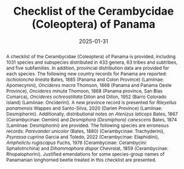 ---
title: 'Checklist of the Cerambycidae (Coleoptera) of Panama'
date: '2025-01-31'
doi: ''
journal: Insecta Mundi
issue: '1100'
pagination: '1–46'
zoobank: 'urn:lsid:zoobank.org:pub:0AAB2848-1A86-492C-8433-C0A916F2BBE3'

authors:
  - first_name: 'Alfredo'
    last_name: 'Lanuza-Garay'
    affiliation: 'Museo de Invertebrados Graham Bell Fairchild, Universidad de Panamá, Manuel Espinosa Batista Avenue, Panama City, Panama'
    email: 'alfredo.lanusa@up.ac.pa'
    orcid: 'https://orcid.org/0000-0003-0480-5490'

  - first_name: 'Miguel A.'
    last_name: 'Monné'
    affiliation: 'Museu Nacional, Universidade Federal do Rio de Janeiro, Quinta da Boa Vista, 20940-040, Rio de Janeiro, RJ, Brazil'
    orcid: 'https://orcid.org/0000-0001-8825-3122'

download: ''

supplementary: ''

keywords:
  - Central America
  - Neotropical
  - taxonomy
 
categories:
  - Coleoptera
  - Cerambycidae
  
references:
  - authors: Audureau A.
    year: 2021
    title: 'Description d’un nouveau genre et de deux nouvelles espèces d’Elaphidiini Thomson, 1864 d’Amérique Centrale (Coleoptera, Cerambycidae, Cerambycinae). Revista Nicaraguense de Entomologia 248'
    pages: 3–13
    doi: 
    url: 
    access: 

  - authors: Bates HW.
    year: 1879-1885
    title: 'Insecta. Coleoptera. Longicornia. Biologia Centrali-Americana V'
    pages: 1–436
    doi: 
    url: 
    access: 

  - authors: Bezark LG.
    year: 2024
    title: 'A Photographic Catalog of the Cerambycidae of the World. New World Cerambycidae Catalog.'
    pages: 8
    doi: 
    url: http://bezbycids.com/byciddb/wdefault.asp?w=n
    access: (Last Accessed 8 Aug 2024.)

  - authors: Bezark LG, Santos-Silva A.
    year: 2023
    title: 'New species, synonymies and transfers in Neotropical Lamiinae (Coleoptera: Cerambycidae). Insecta Mundi 0993'
    pages: 1–26
    doi: 
    url: 
    access: 

  - authors: Bezark LG, Santos-Silva A, Nascimento FE.
    year: 2018
    title: 'A synopsis of the genus <i>Dorcasta </i>Pascoe, 1858 (Coleoptera, Cerambycidae, Lamiinae, Apomecynini. Zootaxa 4399(1)'
    pages: 49–68
    doi: 
    url: 
    access: 

  - authors: Bezark LG, Tyson WH.
    year: 2020
    title: 'New and interesting records for Neotropical Cerambycidae primarily from Paraguay. Les Cahiers Magellanes (NS) 37'
    pages: 3–37
    doi: 
    url: 
    access: 

  - authors: Bezark LG, Tyson WH, Schiff NM.
    year: 2013
    title: 'New species of Cerambycidae from Panama, with new distribution records (Coleoptera: Cerambycidae). Zootaxa 3068(4)'
    pages: 273–277
    doi: https://doi.org/10.11646/zootaxa.3608.4.5
    url: 
    access: 

  - authors: Blackwelder RE.
    year: 1946
    title: 'Checklist of the coleopterous insects of Mexico, Central America, the West Indies, and South America, pt. 4. Bulletin of the United States National Museum 185(4)'
    pages: i–iii, 551–763
    doi: 
    url: 
    access: 

  - authors: Botero JP.
    year: 2018
    title: 'La familia Cerambycidae (Coleoptera: Chrysomeloidea) en Colombia. p. 153–169. In: Deloya C, Gasca Alvarez HJ (eds.). Escarabajos del Neotrópico (Insecta: Coleoptera). S y G Editores; Mexico City'
    pages: 229 p
    doi: 
    url: 
    access: 

  - authors: Bouchard P, Bousquet Y, Davies AE, Alonso-Zarazaga MA, Lawrence JF, Lyal CHC, Newton AF, Reid CAM, Schmitt M, Slipinski SA, Smith ABT.
    year: 2011
    title: 'Family-group names in Coleoptera (Insecta). Zookeys 88'
    pages: 1–972
    doi: 
    url: 
    access: 

  - authors: Chemsak JA, Linsley EG.
    year: 1982
    title: 'The longhorned beetles. Checklist of the Cerambycidae and Disteniidae of North America, Central America, and the West Indies. Plexus Publ. Inc.; Medford, NJ'
    pages: 138 p
    doi: 
    url: 
    access: 

  - authors: Dillon LS.
    year: 1957
    title: 'Revision of the Neotropical Acanthocinini (Coleoptera: Cerambycidae) II. The genus <i>Lagocheirus</i>. Bulletin of the British Museum (Natural History) 6(6)'
    pages: 137–166
    doi: 
    url: 
    access: 

  - authors: Dillon LS, Dillon ES.
    year: 1952
    title: 'The tribe Onciderini. Supplementary notes. Annals of the Entomological Society of America, Columbus 45'
    pages: 59–79
    doi: 
    url: 
    access: 

  - authors: Eya BK.
    year: 2015
    title: 'Revision of the Genus <i>Crioprosopus </i>Audinet-Serville, and description of three new genera of Trachyderini (Coleoptera: Cerambycidae: Cerambycinae). Zootaxa 3914(4)'
    pages: 351–405
    doi: 
    url: 
    access: 

  - authors: Eya BK, Tyson WH.
    year: 2011
    title: 'A new species of <i>Callona </i>Waterhouse (Coleoptera: Cerambycidae) from Costa Rica and Panama. Zootaxa 2987'
    pages: 65–68
    doi: 
    url: 
    access: 

  - authors: Ferreira G, Mermudes JRM.
    year: 2024
    title: 'Two new species of <i>Dihammaphora </i>(Coleoptera, Cerambycidae, Rhopalophorini), with taxonomical and geographical notes for the genus. Neotropical Entomology 53(18)'
    pages: 1–11
    doi: 
    url: 
    access: 

  - authors: Galileo MHM, Martins UR.
    year: 1997
    title: 'Sobre o genero <i>Oedudes </i>Thomson, 1868 (Coleoptera, Cerambycidae, Lamiinae, Hemilophini). Papéis Avulsos de Zoologia 40 (8)'
    pages: 137–146
    doi: 
    url: 
    access: 

  - authors: Galileo MHM, Martins UR.
    year: 1999
    title: 'O gênero <i>Adesmus </i>(Coleoptera: Cerambycidae: Lamiinae). Iheringia (Série Zoologia) 86'
    pages: 77–116
    doi: 
    url: 
    access: 

  - authors: Galileo MHM, Martins UR.
    year: 2004
    title: 'Novos táxons em Hemilophini (Coleoptera, Cerambycidae) com única carena elitral. Iheringia (Série Zoologia) 94(4)'
    pages: 381–388
    doi: 
    url: 
    access: 

  - authors: Galileo MHM, Martins UR.
    year: 2005
    title: 'Novos táxons de Hemilophini (Coleoptera, Cerambycidae, Lamiinae) Novos táxons de Hemilophini (Coleoptera, Cerambycidae, Lamiinae) sem carenas nos élitros da Região Neotropical. Revista Brasileira de Entomologia 49(1)'
    pages: 63–68
    doi: 
    url: 
    access: 

  - authors: Galileo MHM, Santos-Silva A.
    year: 2016
    title: 'Notes on the differences between Fredlanea and Eulachnesia, and description of a new species (Coleoptera, Cerambycidae, Lamiinae, Hemilophini) Zootaxa 4097(4)'
    pages: 589–593
    doi: 
    url: 
    access: 

  - authors: Galileo MHM, Santos Silva A, Le Tirant S.
    year: 2015
    title: 'New species of Cerambycidae (Coleoptera) from South and Central America. Zookeys 530'
    pages: 101–110
    doi: 
    url: 
    access: 

  - authors: Giesbert EF.
    year: 1985
    title: 'Additional species in the genus <i>Strangalia </i>(Coleoptera: Cerambycidae) in Central America, with a revised key to males. The Pan-Pacific Entomologist 61(4)'
    pages: 273–287
    doi: 
    url: 
    access: 

  - authors: Halffter G.
    year: 1964
    title: 'La entomofauna americana, ideas acerca de su origen y distribución. Folia Entomologica Mexicana 6'
    pages: 1–108
    doi: 
    url: 
    access: 

  - authors: Heffern D, Botero JP, Santos-Silva A.
    year: 2019
    title: 'New species, new records, and new synonymy in Hemilophini (Coleoptera, Cerambycidae, Lamiinae). Zootaxa 4679 (3)'
    pages: 563–570
    doi: 
    url: 
    access: 

  - authors: Heffern D, Nascimento REL, Santos-Silva A.
    year: 2024
    title: 'Lamiinae (Coleoptera, Cerambycidae) from Panama: new species, new records, and new synonymy. Zootaxa 5448(2)'
    pages: 247–262
    doi: 
    url: 
    access: 

  - authors: Hovore FT.
    year: 1987
    title: 'A new genus and species of Cerambycidae from Costa Rica [Coleoptera]. Pan-Pacific Entomologist 63(2)'
    pages: 151–154
    doi: 
    url: 
    access: 

  - authors: Hovore FT.
    year: 1990
    title: 'Records and descriptions of Costa Rican Cerambycidae, part 1: the Turrialba Valley. Insecta Mundi 3(4)'
    pages: 249–260
    doi: 
    url: 
    access: 

  - authors: Lagos M, Barrios H.
    year: 2014
    title: 'Listado sinoptico de especies de Cerambycidae (Coleoptera) capturados en trampas malaise en la Isla de Barro Colorado, Panama. Scientia 24(1)'
    pages: 7–28
    doi: 
    url: 
    access: 

  - authors: Lameere AAL.
    year: 1919
    title: 'Famille Cerambycidae: subfam. Prioninae. Coleoptera. Genera Insectorum 172. L. Desmet-Verteneuil; Brussels, Belgium'
    pages: 189 p. + pls. 1–8
    doi: 
    url: 
    access: 

  - authors: Lanuza-Garay A.
    year: 2022
    title: 'A new species of <i>Confluentia </i>Santos-Silva, Galileo and McClarin (Cerambycidae: Lamiinae: Colobotheini) from Panamá. Faunitaxys 10(36)'
    pages: 1–3
    doi: 
    url: 
    access: 

  - authors: Lanuza-Garay A.
    year: 2023
    title: 'A new genus, new species and new country records of longhorned beetles (Cerambycidae, Lamiinae) from Panama. Faunitaxys 11(25)'
    pages: 1–5
    doi: 
    url: 
    access: 

  - authors: Lanuza-Garay A, Rivera M.
    year: 2023
    title: 'Description of a new species of <i>Sternacutus</i>, notes on <i>Pseudosparna iolandae </i>and <i>Trichotithonus curvatus</i>, new records and host plants in Acanthocinini (Coleoptera, Cerambycidae, Lamiinae) from Panama. Faunitaxys 11(67)'
    pages: 1–6
    doi: 
    url: 
    access: 

  - authors: Lanuza-Garay A, Rivera M.
    year: 2024
    title: 'Description of four new species of Lamiinae (Coleoptera: Cerambycidae) from Panama. Zootaxa 5492(3)'
    pages: 440–448
    doi: 
    url: 
    access: 

  - authors: Lanuza-Garay A, Santos Murgas A.
    year: 2018
    title: 'Escarabajos longicornios (Coleoptera: Cerambycidae y Disteniidae) del Parque Nacional Darién, Panamá. Insecta Mundi 0633'
    pages: 1–11
    doi: 
    url: 
    access: 

  - authors: Lin M, Löbl I.
    year: 2022
    title: 'On some grammatical errors in the nomenclature of longhorn beetles and on nomenclatural anarchy in the Catalogue of Life (Insecta, Coleoptera, Cerambycidae). Bionomina 26'
    pages: 34–44
    doi: 
    url: 
    access: 

  - authors: Lingafelter SW, Morris RF, Skillman FW, Santos-Silva A.
    year: 2021
    title: 'A new genus <i>Cicatrisphaerion</i>, new species, new records, and redescriptions of Neotropical Cerambycidae (Coleoptera). Insecta Mundi 0865'
    pages: 1–20
    doi: 
    url: 
    access: 

  - authors: Martins UR.
    year: 2009
    title: 'Cerambycidae sul-americanos (Coleoptera). Taxonomia Volume 10. Subfamília Cerambycinae. Tribo Ibidionini Subtribo Compsina, tribo Eligmodermini, Ideratini, Callichromatini. Sociedade Brasileira de Entomologia; São Paulo'
    pages:  373 p
    doi: 
    url: 
    access: 

  - authors: Martins UR, Galileo MHM.
    year: 1993
    title: 'Descrição de novos táxons com antenas de doze artículos, transferência de espécies de <i>Adesmus </i>Lepeletier and A.-Serville, 1825 e sinônimos (Coleoptera, Cerambycidae, Lamiinae, Hemilophini). Iheringia (Série Zoologia) 74'
    pages: 109–116
    doi: 
    url: 
    access: 

  - authors: Martins UR, Galileo MHM.
    year: 2007
    title: 'Novos táxons em Hemilophini (Coleoptera, Cerambycidae, Lamiinae). Revista Brasileira de Zoologia 24(4)'
    pages: 1145–1149
    doi: 
    url: 
    access: 

  - authors: Martins UR, Galileo MHM.
    year: 2014
    title: 'Hemilophini Thomson, 1868. Parte I. In: Martins UR (org.). Cerambycidae Sul-Americanos (Coleoptera). Taxonomia. Volume 13. Sociedade Brasileira de Entomologia; Curitiba, Brazil'
    pages: 232 p
    doi: 
    url: 
    access: 

  - authors: Monné MÁ.
    year: 2024a
    title: 'Catalogue of the Cerambycidae (Coleoptera) of the Neotropical Region. Part I. Subfamily Cerambycinae.'
    pages: 
    doi: 
    url: https://cerambycids.com/catalog/Monne_Jun2024_NeotropicalCat_part_I.pdf
    access: (Last accessed 24 June 2024.)

  - authors: Monné MÁ.
    year: 2024b
    title: 'Catalogue of the Cerambycidae (Coleoptera) of the Neotropical Region. Part II. Subfamily Lamiinae.'
    pages: 
    doi: 
    url: https://cerambycids.com/catalog/Monne_Jun2024_NeotropicalCat_part_II.pdf
    access: (Last accessed 24 June 2024.)

  - authors: Monné MÁ.
    year: 2024c
    title: 'Catalogue of the Cerambycidae (Coleoptera) of the Neotropical Region. Part III. Subfamilies Lepturinae, Necydalinae, Parandrinae, Prioninae, Spondylidinae, Anoplodermatinae and Families Oxypeltidae, Vesperidae and Disteniidae.'
    pages: 
    doi: 
    url: https://cerambycids.com/catalog/Monne_Jun2024_NeotropicalCat_part_III.pdf
    access: (Last accessed 24 June 2024.)

  - authors: Monné MÁ, Giesbert EF.
    year: 1994
    title: 'Checklist of the Cerambycidae and Disteniidae (Coleoptera) of the Western Hemisphere. Wolfsgarden Books; Burbank, CA'
    pages: 232 p
    doi: 
    url: 
    access: 

  - authors: Monné MÁ, Monné ML.
    year: 2018
    title: 'Nomenclatural and distributional notes on Neotropical Cerambycidae (Coleoptera). Zootaxa 4379(2)'
    pages: 287–294
    doi: 
    url: 
    access: 

  - authors: Napp DS, Martins UR.
    year: 2009
    title: 'Tribo Callichromatini. p. 223–352. In: Martins UR (org.). Cerambycidae sul-americanos (Coleoptera). Taxonomia. Volume 10. Sociedade Brasileira de Entomologia; Curitiba, Brazil'
    pages: 373 p
    doi: 
    url: 
    access: 

  - authors: Nearns EH, Swift IP.
    year: 2011
    title: 'New taxa and combinations in Onciderini Thomson, 1860 (Coleoptera: Cerambycidae: Lamiinae). Insecta Mundi 0192'
    pages: 1–27
    doi: 
    url: 
    access: 

  - authors: Nearns EH, Swift IP, Santos-Silva A.
    year: 2023
    title: 'Three new species of longhorned beetles (Coleoptera: Cerambycidae) with notes on additional taxa. Zootaxa 5228(2)'
    pages: 137–156
    doi: https://doi.org/10.11646/zootaxa.5228.2.3
    url: 
    access: 

  - authors: Nearns EH, Tavakilian G.
    year: 2015
    title: 'Seven new species of <i>Oncideres </i>Lacordaire, 1830 (Coleoptera: Cerambycidae: Lamiinae: Onciderini) from South America, with notes on additional taxa. Arquivos de Zoologia 46(7)'
    pages: 87–113
    doi: 
    url: 
    access: 

  - authors: Ortiz OO, Flores R, McPherson G, Carrión JF, Campos-Pineda E, Baldini RM.
    year: 2019
    title: 'Additions to the flora of Panama, with comments on plant collections and information gaps. Check List 15(4)'
    pages: 601–627
    doi: https://doi.org/10.15560/15.4.601
    url: 
    access: 

  - authors: Santos-Silva A.
    year: 2022
    title: 'New species, new records, synonymy, and notes in <i>Eupogonius </i>LeConte (Coleoptera, Cerambycidae, Lamiinae, Desmiphorini). Papéis Avulsos de Zoologia, São Paulo 62(e202262027)'
    pages: 1–12
    doi: 
    url: 
    access: 

  - authors: Santos-Silva A, Bezark LG, Galileo MHM, Lin L.
    year: 2016
    title: 'Descriptions, transference and new records of Lamiinae from Central and South America (Coleoptera, Cerambycidae). Zootaxa 4170(1)'
    pages: 159–168
    doi: 
    url: 
    access: 

  - authors: Santos-Silva A, Botero JP.
    year: 2024
    title: 'The unbelievable fauna of American Lamiinae (Coleoptera: Cerambycidae): description of two new species, transference, and notes in Acanthocinini, and a new record in Calliini. Insecta Mundi 1028'
    pages: 1–17
    doi: 
    url: 
    access: 

  - authors: Santos-Silva A, Galileo MHM.
    year: 2010
    title: 'A new genus of Macrotomini (Coleoptera, Cerambycidae, Prioninae). ZooKeys 35'
    pages: 65–75
    doi: https://doi.org/10.3897/zookeys.35.312
    url: 
    access: 

  - authors: Santos-Silva A, Galileo MHM.
    year: 2016
    title: 'Description of a new species of <i>Adetus </i>and of the female of <i>Wappesoeme camiri</i>, new records and updates to type depository for three species of <i>Amphicnaeia </i>Bates (Coleoptera, Cerambycidae). Revista Brasileira de Entomologia 60'
    pages: 297–301
    doi: 
    url: 
    access: 

  - authors: Santos-Silva A, Lezama H.
    year: 2010
    title: 'Contribuição para o conhecimento dos Parandrini da Costa Rica e do Panamá (Coleoptera, Cerambycidae, Parandrinae). Revista Brasileira de Entomologia 54(3)'
    pages: 399–405
    doi: 
    url: 
    access: 

  - authors: Santos-Silva A, Schmid H.
    year: 2021
    title: 'Revalidation, synonymies, and notes in American Callichromatini (Coleoptera, Cerambycidae, Cerambycinae). Zootaxa 5071(4)'
    pages: 579–586
    doi: 
    url: 
    access: 

  - authors: Santos-Silva A, Thomas MC, Wappes JE.
    year: 2011
    title: 'A new genus of Prioninae (Coleoptera, Cerambycidae. Insecta Mundi 0175'
    pages: 1–8
    doi: 
    url: 
    access: 

  - authors: Santos-Silva A, Wappes JE, Galileo MHM.
    year: 2018
    title: 'Descriptions and synonymies in American Desmiphorini (Coleoptera, Cerambycidae, Lamiinae). Zootaxa 4375(4)'
    pages: 451–501
    doi: 
    url: 
    access: 

  - authors: Swift IP, Bezark LG, Nearns EH, Solís A, Hovore FT.
    year: 2010
    title: 'Checklist of the Cerambycidae (Coleoptera) of Costa Rica. Insecta Mundi 0131'
    pages: 1–68
    doi: 
    url: 
    access: 

  - authors: Tavakilian G, Chevillotte H.
    year: 2018
    title: 'Titan: base de données internationales sur les Cerambycidae ou Longicornes.'
    pages: 
    doi: 
    url: http://titan.gbif.fr/index.html
    access: (Last accessed 8 Aug 2024.)

  - authors: Wappes JE, Santos-Silva A.
    year: 2020
    title: 'Taxonomic contributions to Neotropical Lamiinae (Coleoptera: Cerambycidae) including a new genus, five new species and a new synonym. Insecta Mundi 0769'
    pages: 1–22
    doi: 
    url: 
    access: 

abstract: 'A checklist of the Cerambycidae (Coleoptera) of Panama is provided, including 1031 species and subspecies distributed in 433 genera, 63 tribes and subtribes, and five subfamilies. In addition, provincial distribution data are provided for each species. The following new country records for Panama are reported: <i>Ischioloncha lineata </i>Bates, 1885 (Panama and Colon Province) (Lamiinae: Apomecynini), <i>Oncideres macra </i>Thomson, 1868 (Panama and Panama Oeste Province), <i>Oncideres minuta </i>Thomson, 1868 (Panama province, San Blas Comarca), <i>Oncideres ochreostillata </i>Dillon and Dillon, 1952 (Barro Colorado Island) (Lamiinae: Onciderini). A new province record is presented for <i>Rileyellus panamensis </i>Wappes and Santo-Silva, 2020 (Darien Province) (Lamiinae: Desmiphorini). Additionally, distributional notes on <i>Atenizus laticeps </i>Bates, 1867 (Cerambycinae: Oemiini) and <i>Desmiphora (Desmiphora) canescens </i>Bates, 1874 (Lamiinae: Desmiphorini) are provided. The following species are erroneous records: <i>Parevander unicolor </i>(Bates, 1880) (Cerambycinae: Trachyderini), <i>Psyrassa cuprina </i>Garcia and Toledo, 2022 (Cerambycinae: Elaphidiini), <i>Amphelictu rugiscapus </i>Fuchs, 1976 (Cerambycinae: Cerambycini: Sphallotrichina) and <i>Dihammaphora dispar </i>Chevrolat, 1859 (Cerambycinae: Rhopalophorini). Justified emendations for some species-group names of Panamanian longhorned beetle treated in this checklist are presented.'

resumen: 'Se presenta una lista de los Cerambycidae (Coleoptera) de Panamá, la cual incluye 1031 especies y subespecies en 433 géneros, 63 tribus y subtribus, y cinco subfamilias. Adicionalmente, para cada especie se incluyen datos sobre su presencia en las diferentes provincias. Se registran los siguientes nuevos reportes para Panamá: <i>Ischioloncha lineata </i>Bates, 1885 (provincias de Panamá y Colón) (Lamiinae: Apomecynini), <i>Oncideres macra </i>Thomson, 1868 (provincias de Panamá y Panamá Oeste), <i>Oncideres minuta </i>Thomson, 1868 (provincia de Panamá, Comarca de San Blas) <i>Oncideres ochreostillata </i>Dillon y Dillon, 1952 (Isla de Barro Colorado) (Lamiinae: Onciderini). Se registra un nuevo reporte provincial para <i>Rileyellus panamensis </i>Wappes and Santo-Silva, 2020 (provincia de Darién) (Lamiinae: Desmiphorini). Adicionalmente, se presentan algunas notas de distribución para <i>Atenizus laticeps </i>Bates, 1867 (Cerambycinae: Oemiini) y <i>Desmiphora (Desmiphora) canescens </i>Bates, 1874 (Lamiinae: Desmiphorini). Las siguientes especies constituyen registros erróneos: <i>Parevander unicolor </i>(Bates, 1880) (Cerambycinae: Trachyderini), <i>Psyrassa cuprina </i>Garcia y Toledo, 2022 (Cerambycinae: Elaphidiini), <i>Amphelictus rugiscapus </i>Fuchs, 1976 (Cerambycinae: Cerambycini: Sphallotrichina) y <i>Dihammaphora dispar </i>Chevrolat, 1859 (Cerambycinae: Rhopalophorini). Se presentan enmiendas justificadas para algunos nombres a nivel de especie de escarabajos longicornios de Panamá tratados en esta lista.'
---